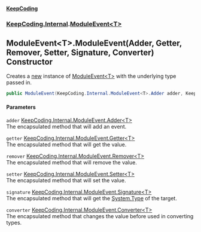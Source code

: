 #### [KeepCoding](index.md 'index')
### [KeepCoding.Internal](KeepCoding.Internal.md 'KeepCoding.Internal').[ModuleEvent&lt;T&gt;](ModuleEvent.T..md 'KeepCoding.Internal.ModuleEvent&lt;T&gt;')
## ModuleEvent&lt;T&gt;.ModuleEvent(Adder, Getter, Remover, Setter, Signature, Converter) Constructor
Creates a [new](https://docs.microsoft.com/en-us/dotnet/csharp/language-reference/keywords/new 'https://docs.microsoft.com/en-us/dotnet/csharp/language-reference/keywords/new') instance of [ModuleEvent&lt;T&gt;](ModuleEvent.T..md 'KeepCoding.Internal.ModuleEvent&lt;T&gt;') with the underlying type passed in.  
```csharp
public ModuleEvent(KeepCoding.Internal.ModuleEvent<T>.Adder adder, KeepCoding.Internal.ModuleEvent<T>.Getter getter, KeepCoding.Internal.ModuleEvent<T>.Remover remover, KeepCoding.Internal.ModuleEvent<T>.Setter setter, KeepCoding.Internal.ModuleEvent<T>.Signature signature, KeepCoding.Internal.ModuleEvent<T>.Converter converter=null);
```
#### Parameters
<a name='KeepCoding.Internal.ModuleEvent.T..ModuleEvent(KeepCoding.Internal.ModuleEvent.T..Adder.KeepCoding.Internal.ModuleEvent.T..Getter.KeepCoding.Internal.ModuleEvent.T..Remover.KeepCoding.Internal.ModuleEvent.T..Setter.KeepCoding.Internal.ModuleEvent.T..Signature.KeepCoding.Internal.ModuleEvent.T..Converter).adder'></a>
`adder` [KeepCoding.Internal.ModuleEvent.Adder&lt;](ModuleEvent.T..Adder.vkOzq+W2jofpeT9w9RtuQg.md 'KeepCoding.Internal.ModuleEvent&lt;T&gt;.Adder(object)')[T](ModuleEvent.T..md#KeepCoding.Internal.ModuleEvent.T..T 'KeepCoding.Internal.ModuleEvent&lt;T&gt;.T')[&gt;](ModuleEvent.T..Adder.vkOzq+W2jofpeT9w9RtuQg.md 'KeepCoding.Internal.ModuleEvent&lt;T&gt;.Adder(object)')  
The encapsulated method that will add an event.
  
<a name='KeepCoding.Internal.ModuleEvent.T..ModuleEvent(KeepCoding.Internal.ModuleEvent.T..Adder.KeepCoding.Internal.ModuleEvent.T..Getter.KeepCoding.Internal.ModuleEvent.T..Remover.KeepCoding.Internal.ModuleEvent.T..Setter.KeepCoding.Internal.ModuleEvent.T..Signature.KeepCoding.Internal.ModuleEvent.T..Converter).getter'></a>
`getter` [KeepCoding.Internal.ModuleEvent.Getter&lt;](ModuleEvent.T..Getter().md 'KeepCoding.Internal.ModuleEvent&lt;T&gt;.Getter()')[T](ModuleEvent.T..md#KeepCoding.Internal.ModuleEvent.T..T 'KeepCoding.Internal.ModuleEvent&lt;T&gt;.T')[&gt;](ModuleEvent.T..Getter().md 'KeepCoding.Internal.ModuleEvent&lt;T&gt;.Getter()')  
The encapsulated method that will get the value.
  
<a name='KeepCoding.Internal.ModuleEvent.T..ModuleEvent(KeepCoding.Internal.ModuleEvent.T..Adder.KeepCoding.Internal.ModuleEvent.T..Getter.KeepCoding.Internal.ModuleEvent.T..Remover.KeepCoding.Internal.ModuleEvent.T..Setter.KeepCoding.Internal.ModuleEvent.T..Signature.KeepCoding.Internal.ModuleEvent.T..Converter).remover'></a>
`remover` [KeepCoding.Internal.ModuleEvent.Remover&lt;](ModuleEvent.T..Remover.RGxbGbh.wwtwm7jCHxzRgA.md 'KeepCoding.Internal.ModuleEvent&lt;T&gt;.Remover(object)')[T](ModuleEvent.T..md#KeepCoding.Internal.ModuleEvent.T..T 'KeepCoding.Internal.ModuleEvent&lt;T&gt;.T')[&gt;](ModuleEvent.T..Remover.RGxbGbh.wwtwm7jCHxzRgA.md 'KeepCoding.Internal.ModuleEvent&lt;T&gt;.Remover(object)')  
The encapsulated method that will remove the value.
  
<a name='KeepCoding.Internal.ModuleEvent.T..ModuleEvent(KeepCoding.Internal.ModuleEvent.T..Adder.KeepCoding.Internal.ModuleEvent.T..Getter.KeepCoding.Internal.ModuleEvent.T..Remover.KeepCoding.Internal.ModuleEvent.T..Setter.KeepCoding.Internal.ModuleEvent.T..Signature.KeepCoding.Internal.ModuleEvent.T..Converter).setter'></a>
`setter` [KeepCoding.Internal.ModuleEvent.Setter&lt;](ModuleEvent.T..Setter.aRQHVXGTs9kXhDv0uQ4JUw.md 'KeepCoding.Internal.ModuleEvent&lt;T&gt;.Setter(object)')[T](ModuleEvent.T..md#KeepCoding.Internal.ModuleEvent.T..T 'KeepCoding.Internal.ModuleEvent&lt;T&gt;.T')[&gt;](ModuleEvent.T..Setter.aRQHVXGTs9kXhDv0uQ4JUw.md 'KeepCoding.Internal.ModuleEvent&lt;T&gt;.Setter(object)')  
The encapsulated method that will set the value.
  
<a name='KeepCoding.Internal.ModuleEvent.T..ModuleEvent(KeepCoding.Internal.ModuleEvent.T..Adder.KeepCoding.Internal.ModuleEvent.T..Getter.KeepCoding.Internal.ModuleEvent.T..Remover.KeepCoding.Internal.ModuleEvent.T..Setter.KeepCoding.Internal.ModuleEvent.T..Signature.KeepCoding.Internal.ModuleEvent.T..Converter).signature'></a>
`signature` [KeepCoding.Internal.ModuleEvent.Signature&lt;](ModuleEvent.T..Signature().md 'KeepCoding.Internal.ModuleEvent&lt;T&gt;.Signature()')[T](ModuleEvent.T..md#KeepCoding.Internal.ModuleEvent.T..T 'KeepCoding.Internal.ModuleEvent&lt;T&gt;.T')[&gt;](ModuleEvent.T..Signature().md 'KeepCoding.Internal.ModuleEvent&lt;T&gt;.Signature()')  
The encapsulated method that will get the [System.Type](https://docs.microsoft.com/en-us/dotnet/api/System.Type 'System.Type') of the target.
  
<a name='KeepCoding.Internal.ModuleEvent.T..ModuleEvent(KeepCoding.Internal.ModuleEvent.T..Adder.KeepCoding.Internal.ModuleEvent.T..Getter.KeepCoding.Internal.ModuleEvent.T..Remover.KeepCoding.Internal.ModuleEvent.T..Setter.KeepCoding.Internal.ModuleEvent.T..Signature.KeepCoding.Internal.ModuleEvent.T..Converter).converter'></a>
`converter` [KeepCoding.Internal.ModuleEvent.Converter&lt;](ModuleEvent.T..Converter.C2YZyBHUlR9hU3rmH1dRog.md 'KeepCoding.Internal.ModuleEvent&lt;T&gt;.Converter(T)')[T](ModuleEvent.T..md#KeepCoding.Internal.ModuleEvent.T..T 'KeepCoding.Internal.ModuleEvent&lt;T&gt;.T')[&gt;](ModuleEvent.T..Converter.C2YZyBHUlR9hU3rmH1dRog.md 'KeepCoding.Internal.ModuleEvent&lt;T&gt;.Converter(T)')  
The encapsulated method that changes the value before used in converting types.
  
